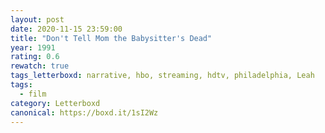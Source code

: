 ```yaml
---
layout: post 
date: 2020-11-15 23:59:00
title: "Don't Tell Mom the Babysitter's Dead"
year: 1991
rating: 0.6
rewatch: true
tags_letterboxd: narrative, hbo, streaming, hdtv, philadelphia, Leah
tags:
  - film
category: Letterboxd
canonical: https://boxd.it/1sI2Wz
---
```

